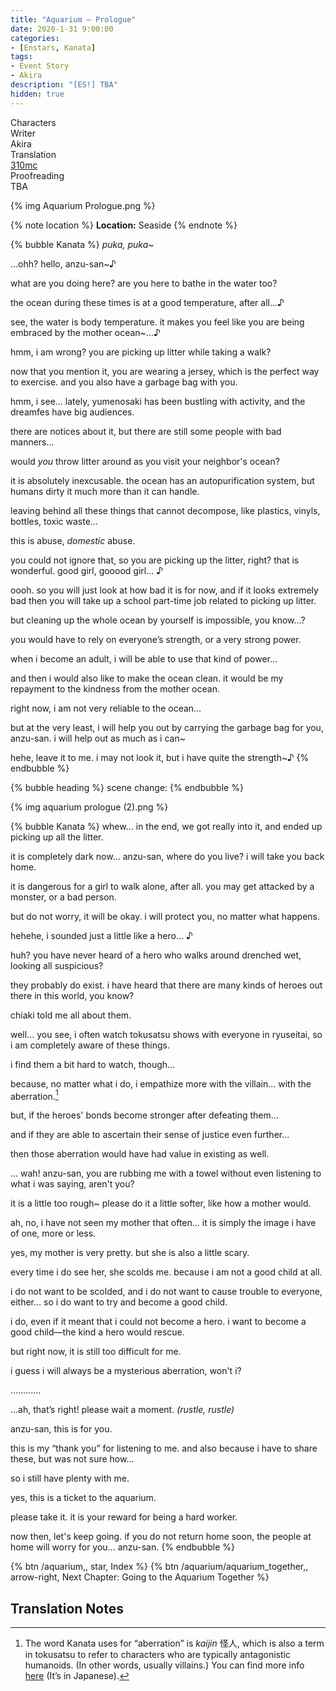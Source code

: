```yaml
---
title: "Aquarium – Prologue"
date: 2020-1-31 9:00:00
categories:
- [Enstars, Kanata]
tags:
- Event Story
- Akira
description: "[ES!] TBA"
hidden: true
---
```

<div class="three-wrapper" style="--storyColor:#965e7d;--storyColor-rgb:150,94,125;--storyColor-h:326.8;--storyColor-s: 23%;--storyColor-l:47.8%;">
    <div class="info-area">
        <div class="info">
            <div class="info-item characters">
                <div class="label">
                    Characters
                </div>
                <div class="value">
                <a href="/categories/Enstars/Kanata" character="Kanata"></a>
                </div>
            </div>
            <div class="info-item one">
                <div class="label">
                    Writer
                </div>
                <div class="value">
                    Akira
                </div>
            </div>
            <div class="info-item two">
                <div class="label">
                    Translation
                </div>
                <div class="value">
                    <a href="/about">310mc</a>
                </div>
            </div>
            <div class="info-item three">
                <div class="label">
                   Proofreading
                </div>
                <div class="value">
                    TBA
                </div>
            </div>
        </div>
    </div>
</div>

<!-- more -->
{% img Aquarium Prologue.png %}

{% note location %}
**Location:** Seaside
{% endnote %}

{% bubble Kanata %}
*puka, puka~*

…ohh? hello, anzu-san~♪

what are you doing here? are you here to bathe in the water too?

the ocean during these times is at a good temperature, after all…♪

see, the water is body temperature. it makes you feel like you are being embraced by the mother ocean~…♪

hmm, i am wrong? you are picking up litter while taking a walk?

now that you mention it, you are wearing a jersey, which is the perfect way to exercise. and you also have a garbage bag with you.

hmm, i see… lately, yumenosaki has been bustling with activity, and the dreamfes have big audiences.

there are notices about it, but there are still some people with bad manners…

would *you* throw litter around as you visit your neighbor's ocean?

it is absolutely inexcusable. the ocean has an autopurification system, but humans dirty it much more than it can handle.

leaving behind all these things that cannot decompose, like plastics, vinyls, bottles, toxic waste…

this is abuse, *domestic* abuse.

you could not ignore that, so you are picking up the litter, right? that is wonderful. good girl, gooood girl… ♪

oooh. so you will just look at how bad it is for now, and if it looks extremely bad then you will take up a school part-time job related to picking up litter.

but cleaning up the whole ocean by yourself is impossible, you know…?

you would have to rely on everyone’s strength, or a very strong power.

when i become an adult, i will be able to use that kind of power…

and then i would also like to make the ocean clean. it would be my repayment to the kindness from the mother ocean.

right now, i am not very reliable to the ocean…

but at the very least, i will help you out by carrying the garbage bag for you, anzu-san. i will help out as much as i can~

hehe, leave it to me. i may not look it, but i have quite the strength~♪
{% endbubble %}

{% bubble heading %}
scene change:
{% endbubble %}

{% img aquarium prologue (2).png %}

{% bubble Kanata %}
whew… in the end, we got really into it, and ended up picking up all the litter.

it is completely dark now… anzu-san, where do you live? i will take you back home.

it is dangerous for a girl to walk alone, after all. you may get attacked by a monster, or a bad person.

but do not worry, it will be okay. i will protect you, no matter what happens.

hehehe, i sounded just a little like a hero… ♪

huh? you have never heard of a hero who walks around drenched wet, looking all suspicious?

they probably do exist. i have heard that there are many kinds of heroes out there in this world, you know?

chiaki told me all about them.

well… you see, i often watch tokusatsu shows with everyone in ryuseitai, so i am completely aware of these things.

i find them a bit hard to watch, though…

because, no matter what i do, i empathize more with the villain… with the aberration.[^1]

but, if the heroes' bonds become stronger after defeating them…

and if they are able to ascertain their sense of justice even further…

then those aberration would have had value in existing as well.

… wah! anzu-san, you are rubbing me with a towel without even listening to what i was saying, aren't you?

it is a little too rough~ please do it a little softer, like how a mother would.

ah, no, i have not seen my mother that often… it is simply the image i have of one, more or less.

yes, my mother is very pretty. but she is also a little scary.

every time i do see her, she scolds me. because i am not a good child at all.

i do not want to be scolded, and i do not want to cause trouble to everyone, either… so i do want to try and become a good child.

i do, even if it meant that i could not become a hero. i want to become a good child—the kind a hero would rescue.

but right now, it is still too difficult for me.

i guess i will always be a mysterious aberration, won't i?

…………

…ah, that’s right! please wait a moment. *(rustle, rustle)*

anzu-san, this is for you.

this is my “thank you” for listening to me. and also because i have to share these, but was not sure how…

so i still have plenty with me.

yes, this is a ticket to the aquarium.

please take it. it is your reward for being a hard worker.

now then, let's keep going. if you do not return home soon, the people at home will worry for you… anzu-san.
{% endbubble %}

<div toc>
{% btn /aquarium,, star, Index %}
{% btn /aquarium/aquarium_together,, arrow-right, Next Chapter: Going to the Aquarium Together %}
</div>

## Translation Notes
[^1]: The word Kanata uses for “aberration” is *kaijin* 怪人, which is also a term in tokusatsu to refer to characters who are typically antagonistic humanoids. (In other words, usually villains.) You can find more info [here](https://dic.pixiv.net/a/%E6%80%AA%E4%BA%BA) (It’s in Japanese).

